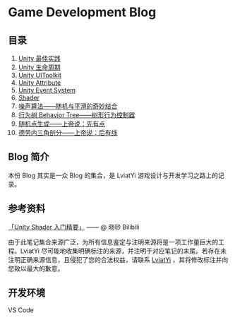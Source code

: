 # Game Development Blog

## 目录

1. [Unity 最佳实践](index/Unity/unityBestPractice.md)
1. [Unity 生命周期](index/Unity/unityLifeCycle.md)
1. [Unity UIToolkit](index/Unity/unityUIToolkit.md)
1. [Unity Attribute](index/Unity/unityAttribute.md)
1. [Unity Event System](index/Unity/unityEventSystem.md)
1. [Shader](index/Shader/shader.md)
1. [噪声算法——随机与平滑的奇妙结合](index/noiseAlgo.md)
1. [行为树 Behavior Tree——树形行为控制器](index/behaviorTree.md)
1. [随机点生成——上帝说：先有点](index/randomPointGenerate.md)
1. [德劳内三角剖分——上帝说：后有线](index/trianglation.md)

## Blog 简介

本份 Blog 其实是一众 Blog 的集合，是 LviatYi 游戏设计与开发学习之路上的记录。

## 参考资料

[「Unity Shader 入门精要」](https://www.bilibili.com/video/BV1sh41147zb) —— @ 晓唦 Bilibili

由于此笔记集合来源广泛，为所有信息鉴定与注明来源将是一项工作量巨大的工程。LviatYi 尽可能地收集明确标注的来源，并注明于对应笔记的末尾。若存在未注明正确来源信息，且侵犯了您的合法权益，请联系 [LviatYi][mailto_lviatyiaddr] ，其将修改标注并向您致以最大的歉意。

## 开发环境

VS Code

[mailto_lviatyiaddr]: mailto:LviatYi@qq.com

